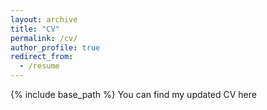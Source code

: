 ```yaml
---
layout: archive
title: "CV"
permalink: /cv/
author_profile: true
redirect_from:
  - /resume
---
```


{% include base_path %}
You can find my updated CV here 
